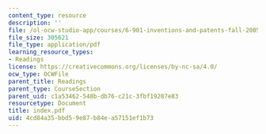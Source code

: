 ```yaml
---
content_type: resource
description: ''
file: /ol-ocw-studio-app/courses/6-901-inventions-and-patents-fall-2005/4cd84a35bbd59e87b84ea57151ef1b73_index.pdf
file_size: 305621
file_type: application/pdf
learning_resource_types:
- Readings
license: https://creativecommons.org/licenses/by-nc-sa/4.0/
ocw_type: OCWFile
parent_title: Readings
parent_type: CourseSection
parent_uid: c1a53462-548b-db76-c21c-3fbf19287e83
resourcetype: Document
title: index.pdf
uid: 4cd84a35-bbd5-9e87-b84e-a57151ef1b73
---
```

